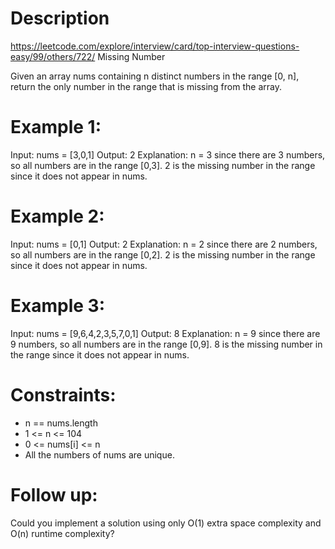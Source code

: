 # Description
  https://leetcode.com/explore/interview/card/top-interview-questions-easy/99/others/722/
  Missing Number

  Given an array nums containing n distinct numbers in the range [0, n], return the only number in the range that is missing from the array.

# Example 1:
Input: nums = [3,0,1]
Output: 2
Explanation: n = 3 since there are 3 numbers, so all numbers are in the range [0,3]. 2 is the missing number in the range since it does not appear in nums.

# Example 2:
Input: nums = [0,1]
Output: 2
Explanation: n = 2 since there are 2 numbers, so all numbers are in the range [0,2]. 2 is the missing number in the range since it does not appear in nums.

# Example 3:
Input: nums = [9,6,4,2,3,5,7,0,1]
Output: 8
Explanation: n = 9 since there are 9 numbers, so all numbers are in the range [0,9]. 8 is the missing number in the range since it does not appear in nums.

# Constraints:
  - n == nums.length
  - 1 <= n <= 104
  - 0 <= nums[i] <= n
  - All the numbers of nums are unique.
 

# Follow up: 
Could you implement a solution using only O(1) extra space complexity and O(n) runtime complexity?
